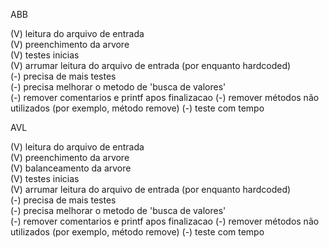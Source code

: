 ABB  
  
(V) leitura do arquivo de entrada  
(V) preenchimento da arvore  
(V) testes inicias  
(V) arrumar leitura do arquivo de entrada (por enquanto hardcoded)  
(-) precisa de mais testes  
(-) precisa melhorar o metodo de 'busca de valores'  
(-) remover comentarios e printf apos finalizacao 
(-) remover métodos não utilizados (por exemplo, método remove)
(-) teste com tempo  
  
  
AVL  
  
(V) leitura do arquivo de entrada  
(V) preenchimento da arvore  
(V) balanceamento da arvore  
(V) testes inicias  
(V) arrumar leitura do arquivo de entrada (por enquanto hardcoded)  
(-) precisa de mais testes  
(-) precisa melhorar o metodo de 'busca de valores'  
(-) remover comentarios e printf apos finalizacao 
(-) remover métodos não utilizados (por exemplo, método remove)
(-) teste com tempo  
  
